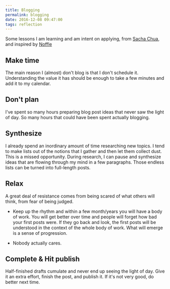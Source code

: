 ```yaml
---
title: Blogging
permalink: blogging
date: 2016-12-08 09:47:00
tags: reflection
---
```


Some lessons I am learning and am intent on applying, from [Sacha Chua][1], and inspired by [Noffle][2]

## Make time

The main reason I (almost) don't blog is that I don't schedule it. Understanding the value it has should be enough to take a few minutes and add it to my calendar.

## Don't plan

I've spent so many hours preparing blog post ideas that never saw the light of day. So many hours that could have been spent actually blogging.

## Synthesize

I already spend an inordinary amount of time researching new topics. I tend to make lists out of the notions that I gather and then let them collect dust. This is a missed opportunity. During research, I can pause and synthesize ideas that are flowing through my mind in a few paragraphs. Those endless lists can be turned into full-length posts.

## Relax

A great deal of resistance comes from being scared of what others will think,
from fear of being judged.

- Keep up the rhythm and within a few month/years you will have a body of work. You will get better over time and people will forget how bad your first posts were. If they go back and look, the first posts will be understood in the context of the whole body of work. What will emerge is a sense of progression.

- Nobody actually cares.

## Complete & Hit publish

Half-finished drafts cumulate and never end up seeing the light of day. Give it an extra effort, finish the post, and publish it. If it's not very good, do better next time.


[1]: http://sachachua.com
[2]: http://blog.eight45.net/